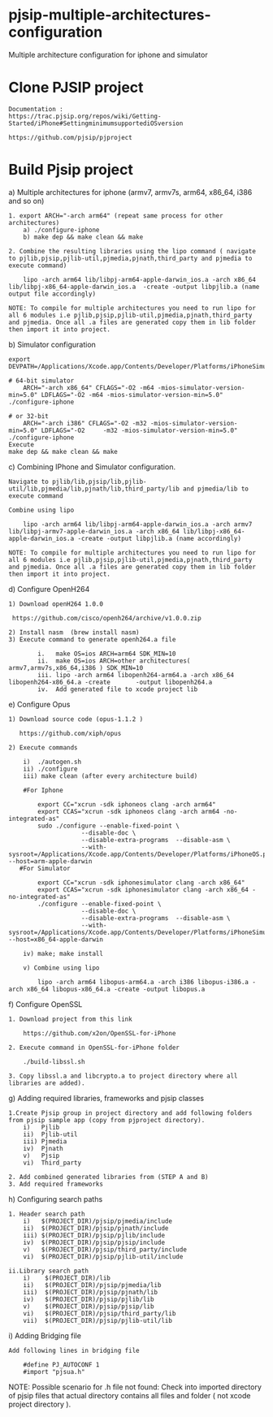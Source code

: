 # pjsip-multiple-architectures-configuration
 Multiple architecture configuration for iphone and simulator 

# Clone PJSIP project
    Documentation : 
    https://trac.pjsip.org/repos/wiki/Getting-Started/iPhone#SettingminimumsupportediOSversion

    https://github.com/pjsip/pjproject

# Build Pjsip project

a) Multiple architectures for iphone (armv7, armv7s, arm64, x86_64, i386 and so on)
    
    1. export ARCH="-arch arm64" (repeat same process for other architectures)
        a) ./configure-iphone  
        b) make dep && make clean && make
        
    2. Combine the resulting libraries using the lipo command ( navigate to pjlib,pjsip,pjlib-util,pjmedia,pjnath,third_party and pjmedia to execute command)
    
        lipo -arch arm64 lib/libpj-arm64-apple-darwin_ios.a -arch x86_64 lib/libpj-x86_64-apple-darwin_ios.a  -create -output libpjlib.a (name output file accordingly)
        
    NOTE: To compile for multiple architectures you need to run lipo for all 6 modules i.e pjlib,pjsip,pjlib-util,pjmedia,pjnath,third_party and pjmedia. Once all .a files are generated copy them in lib folder then import it into project.

b) Simulator configuration

    export DEVPATH=/Applications/Xcode.app/Contents/Developer/Platforms/iPhoneSimulator.platform/Developer

    # 64-bit simulator
        ARCH="-arch x86_64" CFLAGS="-O2 -m64 -mios-simulator-version-min=5.0" LDFLAGS="-O2 -m64 -mios-simulator-version-min=5.0" ./configure-iphone
        
    # or 32-bit
        ARCH="-arch i386" CFLAGS="-O2 -m32 -mios-simulator-version-min=5.0" LDFLAGS="-O2     -m32 -mios-simulator-version-min=5.0" ./configure-iphone 
    Execute 
    make dep && make clean && make
    
c) Combining IPhone and Simulator configuration.
         
    Navigate to pjlib/lib,pjsip/lib,pjlib-util/lib,pjmedia/lib,pjnath/lib,third_party/lib and pjmedia/lib to execute command

    Combine using lipo

        lipo -arch arm64 lib/libpj-arm64-apple-darwin_ios.a -arch armv7 lib/libpj-armv7-apple-darwin_ios.a -arch x86_64 lib/libpj-x86_64-apple-darwin_ios.a -create -output libpjlib.a (name accordingly)
   
    NOTE: To compile for multiple architectures you need to run lipo for all 6 modules i.e pjlib,pjsip,pjlib-util,pjmedia,pjnath,third_party and pjmedia. Once all .a files are generated copy them in lib folder then import it into project.

d) Configure OpenH264
    
    1) Download openH264 1.0.0
     
     https://github.com/cisco/openh264/archive/v1.0.0.zip

    2) Install nasm  (brew install nasm)
    3) Execute command to generate openh264.a file
           
            i.   make OS=ios ARCH=arm64 SDK_MIN=10
            ii.  make OS=ios ARCH=other architectures( armv7,armv7s,x86_64,i386 ) SDK_MIN=10
            iii. lipo -arch arm64 libopenh264-arm64.a -arch x86_64 libopenh264-x86_64.a -create       -output libopenh264.a
            iv.  Add generated file to xcode project lib

e) Configure Opus
    
    1) Download source code (opus-1.1.2 ) 
       
       https://github.com/xiph/opus
    
    2) Execute commands
        
        i)  ./autogen.sh
        ii) ./configure
        iii) make clean (after every architecture build)
        
        #For Iphone
           
            export CC="xcrun -sdk iphoneos clang -arch arm64"
            export CCAS="xcrun -sdk iphoneos clang -arch arm64 -no-integrated-as"
            sudo ./configure --enable-fixed-point \
                        --disable-doc \
                        --disable-extra-programs  --disable-asm \
                        --with-sysroot=/Applications/Xcode.app/Contents/Developer/Platforms/iPhoneOS.platform/Developer/SDKs/iPhoneOS14.5.sdk --host=arm-apple-darwin
       #For Simulator
            
            export CC="xcrun -sdk iphonesimulator clang -arch x86_64"
            export CCAS="xcrun -sdk iphonesimulator clang -arch x86_64 -no-integrated-as"
            ./configure --enable-fixed-point \
                        --disable-doc \
                        --disable-extra-programs  --disable-asm \
                        --with-sysroot=/Applications/Xcode.app/Contents/Developer/Platforms/iPhoneSimulator.platform/Developer/SDKs/iPhoneSimulator14.5.sdk --host=x86_64-apple-darwin

        iv) make; make install
        
        v) Combine using lipo
        
            lipo -arch arm64 libopus-arm64.a -arch i386 libopus-i386.a -arch x86_64 libopus-x86_64.a -create -output libopus.a

f)  Configure OpenSSL

    1. Download project from this link 
    
        https://github.com/x2on/OpenSSL-for-iPhone
    
    2. Execute command in OpenSSL-for-iPhone folder
    
        ./build-libssl.sh 

    3. Copy libssl.a and libcrypto.a to project directory where all libraries are added).

g) Adding required libraries, frameworks and pjsip classes

    1.Create Pjsip group in project directory and add following folders from pjsip sample app (copy from pjproject directory).
        i)   Pjlib
        ii)  Pjlib-util
        iii) Pjmedia
        iv)  Pjnath
        v)   Pjsip
        vi)  Third_party
        
    2. Add combined generated libraries from (STEP A and B)
    3. Add required frameworks

h) Configuring search paths

    1. Header search path
        i)   $(PROJECT_DIR)/pjsip/pjmedia/include
        ii)  $(PROJECT_DIR)/pjsip/pjnath/include
        iii) $(PROJECT_DIR)/pjsip/pjlib/include
        iv)  $(PROJECT_DIR)/pjsip/pjsip/include
        v)   $(PROJECT_DIR)/pjsip/third_party/include
        vi)  $(PROJECT_DIR)/pjsip/pjlib-util/include

    ii.Library search path 
        i)    $(PROJECT_DIR)/lib
        ii)   $(PROJECT_DIR)/pjsip/pjmedia/lib
        iii)  $(PROJECT_DIR)/pjsip/pjnath/lib
        iv)   $(PROJECT_DIR)/pjsip/pjlib/lib
        v)    $(PROJECT_DIR)/pjsip/pjsip/lib
        vi)   $(PROJECT_DIR)/pjsip/third_party/lib
        vii)  $(PROJECT_DIR)/pjsip/pjlib-util/lib

i) Adding Bridging file

    Add following lines in bridging file
    
        #define PJ_AUTOCONF 1
        #import "pjsua.h"


NOTE: Possible scenario for .h file not found: Check into imported directory of pjsip files that actual directory contains all files and folder ( not xcode project directory ).
